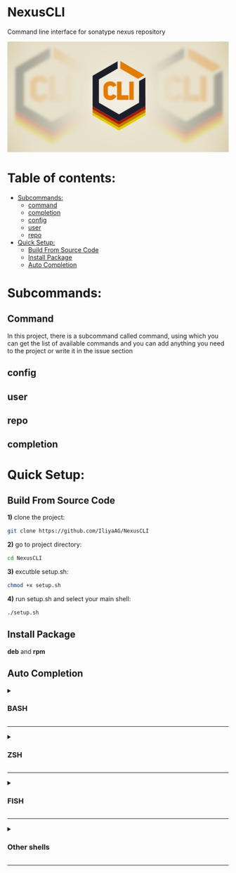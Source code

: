# NexusCLI
Command line interface for sonatype nexus repository

![NexusCLI Banner](./images/Project-banner.png)

# Table of contents:

- [Subcommands:](#subcommands)
  - [command](#command)
  - [completion](#completion)
  - [config](#config)
  - [user](#user)
  - [repo](#repo)
- [Quick Setup:](#quick-setup)
  - [Build From Source Code](#build-from-source-code)
  - [Install Package](#install-package)
  - [Auto Completion](#auto-completion)

# Subcommands:
## Command
In this project, there is a subcommand called command, using which you can get the list of available commands and you can add anything you need to the project or write it in the issue section

## config

## user

## repo

## completion


# Quick Setup:
## Build From Source Code
**1)** clone the project:
```bash
git clone https://github.com/IliyaAG/NexusCLI
```
**2)** go to project directory:
```bash
cd NexusCLI
```
**3)** excutble setup.sh:
```bash
chmod +x setup.sh
```
**4)** run setup.sh and select your main shell:
```bash
./setup.sh
```
## Install Package
**deb** and **rpm**

## Auto Completion
<details>
  <summary><h3>BASH</h3></summary>
  <div align=center>
   <p>
   run fallowing commands:
  nexuscli completion bash > /etc/bash_completion.d/nexuscli
   </p>
  </div>
</details>
<hr>
<details>
  <summary><h3>ZSH</h3></summary>
  <div align=center>
  </div>
</details>
<hr>
<details>
  <summary><h3>FISH</h3></summary>
  <div align=center>
  </div>
</details>
<hr>
<details>
  <summary><h3>Other shells</h3></summary>
  <div align=center>
  </div>
</details>
<hr>

